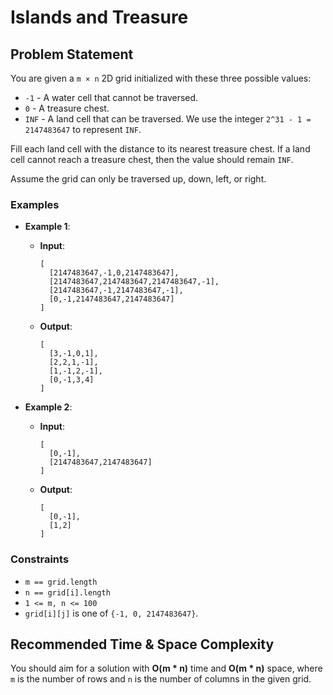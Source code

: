 # Islands and Treasure

## Problem Statement

You are given a `m × n` 2D grid initialized with these three possible values:

- `-1` - A water cell that cannot be traversed.
- `0` - A treasure chest.
- `INF` - A land cell that can be traversed. We use the integer `2^31 - 1 = 2147483647` to represent `INF`.

Fill each land cell with the distance to its nearest treasure chest. If a land cell cannot reach a treasure chest, then the value should remain `INF`.

Assume the grid can only be traversed up, down, left, or right.

### Examples

- **Example 1**:
  - **Input**:
    ```plaintext
    [
      [2147483647,-1,0,2147483647],
      [2147483647,2147483647,2147483647,-1],
      [2147483647,-1,2147483647,-1],
      [0,-1,2147483647,2147483647]
    ]
    ```
  - **Output**:
    ```plaintext
    [
      [3,-1,0,1],
      [2,2,1,-1],
      [1,-1,2,-1],
      [0,-1,3,4]
    ]
    ```

- **Example 2**:
  - **Input**:
    ```plaintext
    [
      [0,-1],
      [2147483647,2147483647]
    ]
    ```
  - **Output**:
    ```plaintext
    [
      [0,-1],
      [1,2]
    ]
    ```

### Constraints

- `m == grid.length`
- `n == grid[i].length`
- `1 <= m, n <= 100`
- `grid[i][j]` is one of `{-1, 0, 2147483647}`.

## Recommended Time & Space Complexity

You should aim for a solution with **O(m * n)** time and **O(m * n)** space, where `m` is the number of rows and `n` is the number of columns in the given grid.
